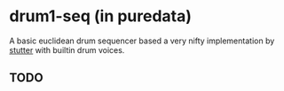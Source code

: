 # drum1-seq (in puredata)

A basic euclidean drum sequencer  based a very nifty
implementation by [stutter](https://forum.pdpatchrepo.info/topic/5968/euclidean-rhythm-abstraction) with builtin drum voices.


## TODO


